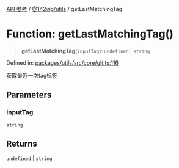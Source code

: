 [API 参考](../wiki/Home) / [@142vip/utils](../wiki/@142vip.utils) / getLastMatchingTag

# Function: getLastMatchingTag()

> **getLastMatchingTag**(`inputTag`): `undefined` | `string`

Defined in: [packages/utils/src/core/git.ts:116](https://github.com/142vip/core-x/blob/15d5bc9ef4bece78c0e60bdf074a2d245f625100/packages/utils/src/core/git.ts#L116)

获取最近一次tag标签

## Parameters

### inputTag

`string`

## Returns

`undefined` | `string`
